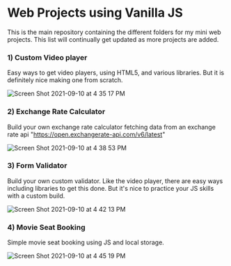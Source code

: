 # Web Projects using Vanilla JS
This is the main repository containing the different folders for my mini web projects. This list will continually get updated as more projects are added.

### 1) Custom Video player
Easy ways to get video players, using HTML5, and various libraries. But it is definitely nice making one from scratch.

![Screen Shot 2021-09-10 at 4 35 17 PM](https://user-images.githubusercontent.com/83841353/132920139-c4fab573-0f80-453e-adcd-334814471df9.png)

### 2) Exchange Rate Calculator
Build your own exchange rate calculator fetching data from an exchange rate api "https://open.exchangerate-api.com/v6/latest" 

![Screen Shot 2021-09-10 at 4 38 53 PM](https://user-images.githubusercontent.com/83841353/132920439-c5c4735f-ab95-4a4a-a9cd-86912adc3c60.png)

### 3) Form Validator
Build your own custom validator. Like the video player, there are easy ways including libraries to get this done. But it's nice to practice your JS skills with a custom build.

![Screen Shot 2021-09-10 at 4 42 13 PM](https://user-images.githubusercontent.com/83841353/132920732-561aa914-078d-4cc8-91ca-83dfd9f6f3ff.png)

### 4) Movie Seat Booking
Simple movie seat booking using JS and local storage. 

![Screen Shot 2021-09-10 at 4 45 19 PM](https://user-images.githubusercontent.com/83841353/132920962-7a78b432-8d71-4daf-a6c2-44cc09a4eb85.png)
